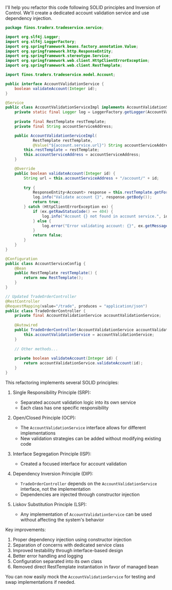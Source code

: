 
I'll help you refactor this code following SOLID principles and Inversion of Control. We'll create a dedicated account validation service and use dependency injection.



```java
package finos.traderx.tradeservice.service;

import org.slf4j.Logger;
import org.slf4j.LoggerFactory;
import org.springframework.beans.factory.annotation.Value;
import org.springframework.http.ResponseEntity;
import org.springframework.stereotype.Service;
import org.springframework.web.client.HttpClientErrorException;
import org.springframework.web.client.RestTemplate;

import finos.traderx.tradeservice.model.Account;

public interface AccountValidationService {
    boolean validateAccount(Integer id);
}

@Service
public class AccountValidationServiceImpl implements AccountValidationService {
    private static final Logger log = LoggerFactory.getLogger(AccountValidationServiceImpl.class);
    
    private final RestTemplate restTemplate;
    private final String accountServiceAddress;

    public AccountValidationServiceImpl(
            RestTemplate restTemplate,
            @Value("${account.service.url}") String accountServiceAddress) {
        this.restTemplate = restTemplate;
        this.accountServiceAddress = accountServiceAddress;
    }

    @Override
    public boolean validateAccount(Integer id) {
        String url = this.accountServiceAddress + "/account/" + id;
        
        try {
            ResponseEntity<Account> response = this.restTemplate.getForEntity(url, Account.class);
            log.info("Validate account {}", response.getBody());
            return true;
        } catch (HttpClientErrorException ex) {
            if (ex.getRawStatusCode() == 404) {
                log.info("Account {} not found in account service.", id);
            } else {
                log.error("Error validating account: {}", ex.getMessage());
            }
            return false;
        }
    }
}

@Configuration
public class AccountServiceConfig {
    @Bean
    public RestTemplate restTemplate() {
        return new RestTemplate();
    }
}

// Updated TradeOrderController
@RestController
@RequestMapping(value="/trade", produces = "application/json")
public class TradeOrderController {
    private final AccountValidationService accountValidationService;
    
    @Autowired
    public TradeOrderController(AccountValidationService accountValidationService) {
        this.accountValidationService = accountValidationService;
    }
    
    // Other methods...
    
    private boolean validateAccount(Integer id) {
        return accountValidationService.validateAccount(id);
    }
}
```


This refactoring implements several SOLID principles:

1. Single Responsibility Principle (SRP):
    - Separated account validation logic into its own service
    - Each class has one specific responsibility

2. Open/Closed Principle (OCP):
    - The `AccountValidationService` interface allows for different implementations
    - New validation strategies can be added without modifying existing code

3. Interface Segregation Principle (ISP):
    - Created a focused interface for account validation

4. Dependency Inversion Principle (DIP):
    - `TradeOrderController` depends on the `AccountValidationService` interface, not the implementation
    - Dependencies are injected through constructor injection

5. Liskov Substitution Principle (LSP):
    - Any implementation of `AccountValidationService` can be used without affecting the system's behavior

Key improvements:

1. Proper dependency injection using constructor injection
2. Separation of concerns with dedicated service class
3. Improved testability through interface-based design
4. Better error handling and logging
5. Configuration separated into its own class
6. Removed direct RestTemplate instantiation in favor of managed bean

You can now easily mock the `AccountValidationService` for testing and swap implementations if needed.
